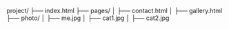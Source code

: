 project/
├── index.html
├── pages/
│   ├── contact.html
│   ├── gallery.html
├── photo/
│   ├── me.jpg
│   ├── cat1.jpg
│   ├── cat2.jpg

